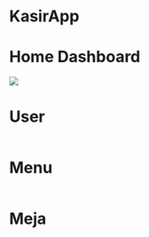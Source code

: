 # KasirApp

<h1> Home Dashboard </h1>
<img src="https://github.com/Zeroaril7/KasirApp/assets/90768772/66f0d40a-6f82-4400-b6f9-8b45fba26cf8"/>

<h1> User </h1>
<img src"https://github.com/Zeroaril7/KasirApp/assets/90768772/e9b91b6e-5645-4ff1-928a-24358e481a40"/>

<h1> Menu </h1>
<img src"https://github.com/Zeroaril7/KasirApp/assets/90768772/b44365a7-fda2-46ac-8ebb-4915f28487cf"/>

<h1> Meja </h1>
<img src"https://github.com/Zeroaril7/KasirApp/assets/90768772/7fb2f3be-799c-4e3c-8799-438fb06db4fd"/>
